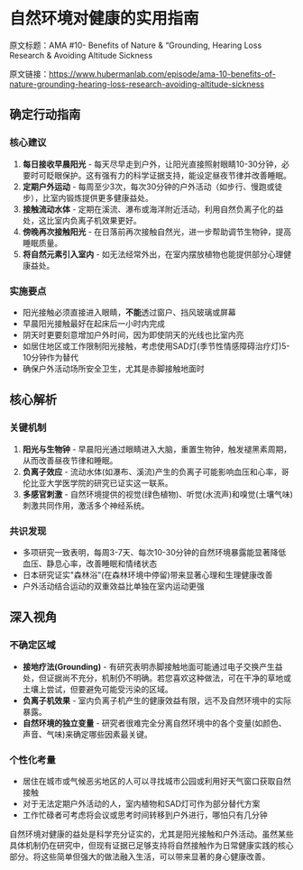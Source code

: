 # 自然环境对健康的实用指南

原文标题：AMA #10- Benefits of Nature & “Grounding, Hearing Loss Research & Avoiding Altitude Sickness

原文链接：https://www.hubermanlab.com/episode/ama-10-benefits-of-nature-grounding-hearing-loss-research-avoiding-altitude-sickness

<YouTube videoId="eJU6Df_ffAE" />

## 确定行动指南

### 核心建议
1. **每日接收早晨阳光** - 每天尽早走到户外，让阳光直接照射眼睛10-30分钟，必要时可眨眼保护。这有强有力的科学证据支持，能设定昼夜节律并改善睡眠。
2. **定期户外运动** - 每周至少3次，每次30分钟的户外活动（如步行、慢跑或徒步），比室内锻炼提供更多健康益处。
3. **接触流动水体** - 定期在溪流、瀑布或海洋附近活动，利用自然负离子化的益处，这比室内负离子机效果更好。
4. **傍晚再次接触阳光** - 在日落前再次接触自然光，进一步帮助调节生物钟，提高睡眠质量。
5. **将自然元素引入室内** - 如无法经常外出，在室内摆放植物也能提供部分心理健康益处。

### 实施要点
- 阳光接触必须直接进入眼睛，**不能**透过窗户、挡风玻璃或屏幕
- 早晨阳光接触最好在起床后一小时内完成
- 阴天时更要刻意增加户外时间，因为即使阴天的光线也比室内亮
- 如居住地区或工作限制阳光接触，考虑使用SAD灯(季节性情感障碍治疗灯)5-10分钟作为替代
- 确保户外活动场所安全卫生，尤其是赤脚接触地面时

## 核心解析

### 关键机制
1. **阳光与生物钟** - 早晨阳光通过眼睛进入大脑，重置生物钟，触发褪黑素周期，从而改善昼夜节律和睡眠。
2. **负离子效应** - 流动水体(如瀑布、溪流)产生的负离子可能影响血压和心率，哥伦比亚大学医学院的研究已证实这一联系。
3. **多感官刺激** - 自然环境提供的视觉(绿色植物)、听觉(水流声)和嗅觉(土壤气味)刺激共同作用，激活多个神经系统。

### 共识发现
- 多项研究一致表明，每周3-7天、每次10-30分钟的自然环境暴露能显著降低血压、静息心率，改善睡眠和情绪状态
- 日本研究证实"森林浴"(在森林环境中停留)带来显著心理和生理健康改善
- 户外活动结合运动的双重效益比单独在室内运动更强

## 深入视角

### 不确定区域
- **接地疗法(Grounding)** - 有研究表明赤脚接触地面可能通过电子交换产生益处，但证据尚不充分，机制仍不明确。若您喜欢这种做法，可在干净的草地或土壤上尝试，但要避免可能受污染的区域。
- **负离子机效果** - 室内负离子机产生的健康效益有限，远不及自然环境中的实际暴露。
- **自然环境的独立变量** - 研究者很难完全分离自然环境中的各个变量(如颜色、声音、气味)来确定哪些因素最关键。

### 个性化考量
- 居住在城市或气候恶劣地区的人可以寻找城市公园或利用好天气窗口获取自然接触
- 对于无法定期户外活动的人，室内植物和SAD灯可作为部分替代方案
- 工作忙碌者可考虑将会议或思考时间转移到户外进行，哪怕只有几分钟

自然环境对健康的益处是科学充分证实的，尤其是阳光接触和户外活动。虽然某些具体机制仍在研究中，但现有证据已足够支持将自然接触作为日常健康实践的核心部分。将这些简单但强大的做法融入生活，可以带来显著的身心健康改善。
